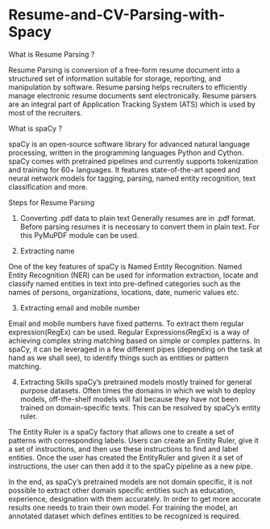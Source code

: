 # Resume-and-CV-Parsing-with-Spacy

What is Resume Parsing ?

Resume Parsing is conversion of a free-form resume document into a structured set of information suitable for storage, reporting, and manipulation by software. Resume parsing helps recruiters to efficiently manage electronic resume documents sent electronically. Resume parsers are an integral part of Application Tracking System (ATS) which is used by most of the recruiters.

What is spaCy ?

spaCy is an open-source software library for advanced natural language processing, written in the programming languages Python and Cython. spaCy comes with pretrained pipelines and currently supports tokenization and training for 60+ languages. It features state-of-the-art speed and neural network models for tagging, parsing, named entity recognition, text classification and more.

Steps for Resume Parsing

1. Converting .pdf data to plain text
Generally resumes are in .pdf format. Before parsing resumes it is necessary to convert them in plain text. For this PyMuPDF module can be used.

2. Extracting name
   
One of the key features of spaCy is Named Entity Recognition. Named Entity Recognition (NER) can be used for information extraction, locate and classify named entities in text into pre-defined categories such as the names of persons, organizations, locations, date, numeric values etc.

3. Extracting email and mobile number
   
Email and mobile numbers have fixed patterns. To extract them regular expression(RegEx) can be used. Regular Expressions(RegEx) is a way of achieving complex string matching based on simple or complex patterns. In spaCy, it can be leveraged in a few different pipes (depending on the task at hand as we shall see), to identify things such as entities or pattern matching.

4. Extracting Skills
spaCy’s pretrained models mostly trained for general purpose datasets. Often times the domains in which we wish to deploy models, off-the-shelf models will fail because they have not been trained on domain-specific texts. This can be resolved by spaCy’s entity ruler.

The Entity Ruler is a spaCy factory that allows one to create a set of patterns with corresponding labels. Users can create an Entity Ruler, give it a set of instructions, and then use these instructions to find and label entities. Once the user has created the EntityRuler and given it a set of instructions, the user can then add it to the spaCy pipeline as a new pipe.

In the end, as spaCy’s pretrained models are not domain specific, it is not possible to extract other domain specific entities such as education, experience, designation with them accurately. In order to get more accurate results one needs to train their own model. For training the model, an annotated dataset which defines entities to be recognized is required.


